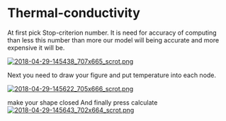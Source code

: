 # Thermal-conductivity
At first pick  Stop-criterion number.
It is need for accuracy of computing than less this number than more our model will being accurate and more expensive it will be.

[![2018-04-29-145438_707x665_scrot.png](https://s18.postimg.cc/8lpmfcrvt/2018-04-29-145438_707x665_scrot.png)](https://postimg.cc/image/t5ugdu7mt/)

Next you need to draw your figure and put temperature into each node.

[![2018-04-29-145622_705x666_scrot.png](https://s18.postimg.cc/hthuw3we1/2018-04-29-145622_705x666_scrot.png)](https://postimg.cc/image/u84mwfnw5/)

make your shape closed
And finally press calculate
[![2018-04-29-145643_702x664_scrot.png](https://s18.postimg.cc/w17jkn6h5/2018-04-29-145643_702x664_scrot.png)](https://postimg.cc/image/g2ytuic91/)
